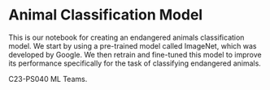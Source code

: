 # Animal Classification Model

This is our notebook for creating an endangered animals classification model. We start by using a pre-trained model called ImageNet, which was developed by Google. We then retrain and fine-tuned this model to improve its performance specifically for the task of classifying endangered animals.
  
C23-PS040 ML Teams.
